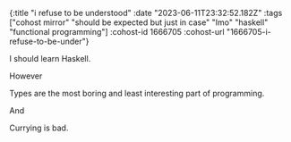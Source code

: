{:title "i refuse to be understood"
 :date "2023-06-11T23:32:52.182Z"
 :tags ["cohost mirror" "should be expected but just in case" "Imo" "haskell" "functional programming"]
 :cohost-id 1666705
 :cohost-url "1666705-i-refuse-to-be-under"}

I should learn Haskell.

However

Types are the most boring and least interesting part of programming.

And

Currying is bad.